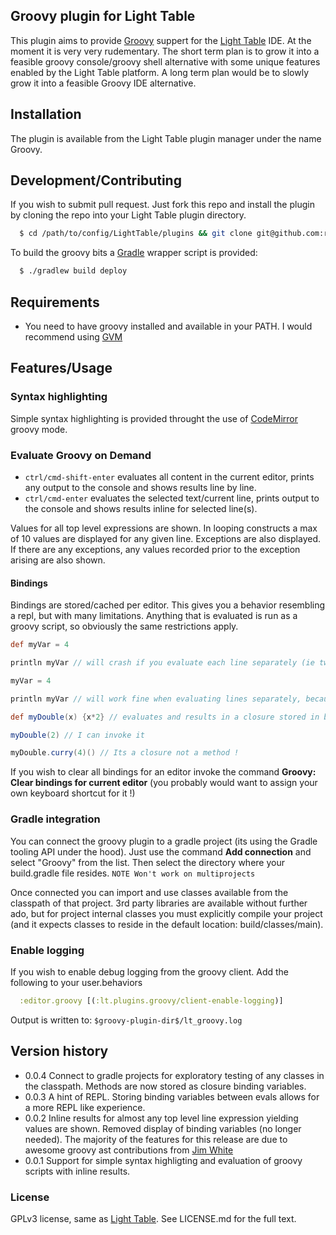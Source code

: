 ## Groovy plugin for Light Table
This plugin aims to provide [Groovy](http://groovy.codehaus.org/) suppert for the [Light Table](http://www.lighttable.com) IDE.
At the moment it is very very rudementary. The short term plan is to grow it into a feasible groovy console/groovy shell alternative with some unique features enabled by the Light Table platform. A long term plan would be to slowly grow it into a feasible Groovy IDE alternative.

## Installation

The plugin is available from the Light Table plugin manager under the name Groovy.


## Development/Contributing
If you wish to submit pull request. Just fork this repo and install the plugin by cloning the repo into your Light Table plugin directory.
```bash
  $ cd /path/to/config/LightTable/plugins && git clone git@github.com:rundis/LightTable-Groovy.git
```

To build the groovy bits a [Gradle](http://www.gradle.org) wrapper script is provided:
```bash
  $ ./gradlew build deploy
```



## Requirements
* You need to have groovy installed and available in your PATH. I would recommend using [GVM](http://gvmtool.net/)

## Features/Usage

### Syntax highlighting
Simple syntax highlighting is provided throught the use of [CodeMirror](https://github.com/marijnh/codemirror) groovy mode.

### Evaluate Groovy on Demand
* `ctrl/cmd-shift-enter` evaluates all content in the current editor, prints any output to the console and shows results line by line.
* `ctrl/cmd-enter` evaluates the selected text/current line, prints output to the console and shows results inline for selected line(s).


Values for all top level expressions are shown. In looping constructs a max of 10 values are displayed for any given line. Exceptions are also displayed. If there are any exceptions, any values recorded prior to the exception arising are also shown.

#### Bindings
Bindings are stored/cached per editor. This gives you a behavior resembling a repl, but with many limitations. Anything that is evaluated is run as a groovy script, so obviously the same restrictions apply.

```Groovy
def myVar = 4

println myVar // will crash if you evaluate each line separately (ie two separate evals)
```

```Groovy
myVar = 4

println myVar // will work fine when evaluating lines separately, because myVar will be stored in binding
```

```Groovy
def myDouble(x) {x*2} // evaluates and results in a closure stored in bindings

myDouble(2) // I can invoke it

myDouble.curry(4)() // Its a closure not a method !
```


If you wish to clear all bindings for an editor invoke the command __Groovy: Clear bindings for current editor__ (you probably would want to assign your own keyboard shortcut for it !)


### Gradle integration
You can connect the groovy plugin to a gradle project (its using the Gradle tooling API under the hood). Just use the command __Add connection__ and select "Groovy" from the list. Then select the directory where your build.gradle file resides.
```NOTE Won't work on multiprojects```

Once connected you can import and use classes available from the classpath of that project.
3rd party libraries are available without further ado, but for project internal classes you must explicitly compile your project (and it expects classes to reside in the default location: build/classes/main).




### Enable logging
If you wish to enable debug logging from the groovy client. Add the following to your user.behaviors
```clojure
  :editor.groovy [(:lt.plugins.groovy/client-enable-logging)]
```
Output is written to: ```$groovy-plugin-dir$/lt_groovy.log```

## Version history
* 0.0.4 Connect to gradle projects for exploratory testing of any classes in the classpath. Methods are now stored as closure binding variables.
* 0.0.3 A hint of REPL. Storing binding variables between evals allows for a more REPL like experience.
* 0.0.2 Inline results for almost any top level line expression yielding values are shown. Removed display of binding variables (no longer needed). The majority of the features for this release are due to awesome groovy ast contributions from [Jim White](https://github.com/jimwhite)
* 0.0.1 Support for simple syntax highligting and evaluation of groovy scripts with inline results.


### License

GPLv3 license, same as [Light Table](https://github.com/LightTable/LightTable). See LICENSE.md for the full text.
